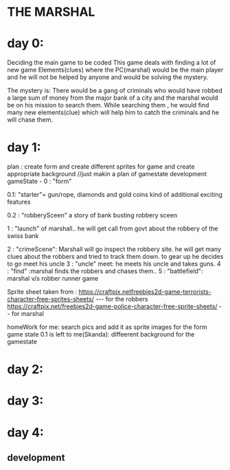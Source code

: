 # THE MARSHAL

# day 0:
Deciding the main game to be coded
This game deals with finding a lot of new game Elements(clues) where the PC(marshal) would be the main player and he will not be helped by anyone and would be solving the mystery.

The mystery is:
There would be a gang of criminals who would have robbed a large sum of money from the major bank of a city and the marshal would be on his mission to search them. While searching them , he would find many new elements(clue) which will help him to catch the criminals and he will chase them. 



# day 1:
plan : create form and create different sprites for game and create appropriate background
//just makin a plan of gamestate development
gameState -
0 : "form"

0.1: "starter"= gun/rope, diamonds and gold coins kind of additional exciting features

0.2 : "robberySceen" a story of bank busting
robbery sceen

1 : "launch" of marshall.. he will get call from govt about the robbery of the swiss bank

2 : "crimeScene": Marshall will go inspect the robbery site. he will get many clues about  the robbers and tried to track them down. to gear up he decides to go meet his uncle
3 : "uncle" meet: he meets his uncle and takes guns. 
4 : "find" :marshal finds the robbers and chases them..
5 : "battlefield": marshal v/s robber runner game

Sprite sheet taken from :
https://craftpix.netfreebies2d-game-terrorists-character-free-sprites-sheets/ --- for the robbers
https://craftpix.net/freebies2d-game-police-character-free-sprite-sheets/ -- for marshal


homeWork for me:
search pics and add it as sprite images for the form
game state 0.1 is left to me(Skanda):
diffeerent background for the gamestate


# day 2:




# day 3:



# day 4:




## development